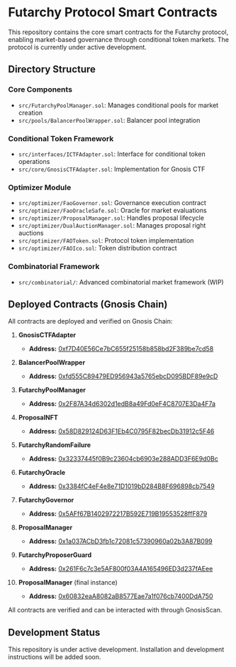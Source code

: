 # Futarchy Protocol Smart Contracts

This repository contains the core smart contracts for the Futarchy protocol, enabling market-based governance through conditional token markets. The protocol is currently under active development.

## Directory Structure

### Core Components
- `src/FutarchyPoolManager.sol`: Manages conditional pools for market creation
- `src/pools/BalancerPoolWrapper.sol`: Balancer pool integration

### Conditional Token Framework
- `src/interfaces/ICTFAdapter.sol`: Interface for conditional token operations
- `src/core/GnosisCTFAdapter.sol`: Implementation for Gnosis CTF

### Optimizer Module
- `src/optimizer/FaoGovernor.sol`: Governance execution contract
- `src/optimizer/FaoOracleSafe.sol`: Oracle for market evaluations
- `src/optimizer/ProposalManager.sol`: Handles proposal lifecycle
- `src/optimizer/DualAuctionManager.sol`: Manages proposal right auctions
- `src/optimizer/FAOToken.sol`: Protocol token implementation
- `src/optimizer/FAOIco.sol`: Token distribution contract

### Combinatorial Framework
- `src/combinatorial/`: Advanced combinatorial market framework (WIP)

## Deployed Contracts (Gnosis Chain)

All contracts are deployed and verified on Gnosis Chain:

1. **GnosisCTFAdapter**  
   - **Address:** [0xf7D40E56Ce7bC655f25158b858bd2F389be7cd58](https://gnosisscan.io/address/0xf7d40e56ce7bc655f25158b858bd2f389be7cd58)

2. **BalancerPoolWrapper**  
   - **Address:** [0xfd555C89479ED956943a5765ebcD095BDF89e9cD](https://gnosisscan.io/address/0xfd555c89479ed956943a5765ebcd095bdf89e9cd)

3. **FutarchyPoolManager**  
   - **Address:** [0x2F87A34d6302d1edB8a49Fd0eF4C8707E3Da4F7a](https://gnosisscan.io/address/0x2f87a34d6302d1edb8a49fd0ef4c8707e3da4f7a)

4. **ProposalNFT**  
   - **Address:** [0x58D829124D63F1Eb4C0795F82becDb31912c5F46](https://gnosisscan.io/address/0x58d829124d63f1eb4c0795f82becdb31912c5f46)

5. **FutarchyRandomFailure**  
   - **Address:** [0x32337445f0B9c23604cb6903e288ADD3F6E9d0Bc](https://gnosisscan.io/address/0x32337445f0b9c23604cb6903e288add3f6e9d0bc)

6. **FutarchyOracle**  
   - **Address:** [0x3384fC4eF4e8e71D1019bD284B8F696898cb7549](https://gnosisscan.io/address/0x3384fc4ef4e8e71d1019bd284b8f696898cb7549)

7. **FutarchyGovernor**  
   - **Address:** [0x5AFf67B1402972217B592E719B19553528ffF879](https://gnosisscan.io/address/0x5aff67b1402972217b592e719b19553528fff879)

8. **ProposalManager**  
   - **Address:** [0x1a037ACbD3fb1c72081c57390960a02b3A87B099](https://gnosisscan.io/address/0x1a037acbd3fb1c72081c57390960a02b3a87b099)

9. **FutarchyProposerGuard**  
   - **Address:** [0x261F6c7c3e5AF800f03A4A165496ED3d237fAEee](https://gnosisscan.io/address/0x261f6c7c3e5af800f03a4a165496ed3d237faeee)

10. **ProposalManager** (final instance)  
    - **Address:** [0x60832eaA8082aB8577Eae7a1f076cb7400DdA750](https://gnosisscan.io/address/0x60832eaa8082ab8577eae7a1f076cb7400dda750)

All contracts are verified and can be interacted with through GnosisScan.

## Development Status

This repository is under active development. Installation and development instructions will be added soon.
